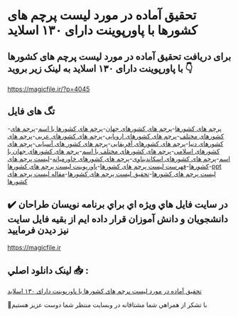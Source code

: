 # تحقیق آماده در مورد لیست پرچم های کشورها با پاورپوینت دارای ۱۳۰ اسلاید

## برای دریافت تحقیق آماده در مورد لیست پرچم های کشورها با پاورپوینت دارای ۱۳۰ اسلاید به لینک زیر بروید 👇

https://magicfile.ir/?p=4045

## تگ های فایل

-[پرچم های کشورها](https://magicfile.ir/product/%d8%aa%d8%ad%d9%82%db%8c%d9%82-%d8%a2%d9%85%d8%a7%d8%af%d9%87-%d9%84%db%8c%d8%b3%d8%aa-%d9%be%d8%b1%da%86%d9%85-%d9%87%d8%a7%db%8c-%da%a9%d8%b4%d9%88%d8%b1%d9%87%d8%a7-%d8%a8%d8%a7-%d9%be%d8%a7%d9%88%d8%b1%d9%be%d9%88%db%8c%d9%86%d8%aa/)-[پرچم های کشورهای جهان](https://magicfile.ir/product/%d8%aa%d8%ad%d9%82%db%8c%d9%82-%d8%a2%d9%85%d8%a7%d8%af%d9%87-%d9%84%db%8c%d8%b3%d8%aa-%d9%be%d8%b1%da%86%d9%85-%d9%87%d8%a7%db%8c-%da%a9%d8%b4%d9%88%d8%b1%d9%87%d8%a7-%d8%a8%d8%a7-%d9%be%d8%a7%d9%88%d8%b1%d9%be%d9%88%db%8c%d9%86%d8%aa/)-[پرچم های کشورها با اسم](https://magicfile.ir/product/%d8%aa%d8%ad%d9%82%db%8c%d9%82-%d8%a2%d9%85%d8%a7%d8%af%d9%87-%d9%84%db%8c%d8%b3%d8%aa-%d9%be%d8%b1%da%86%d9%85-%d9%87%d8%a7%db%8c-%da%a9%d8%b4%d9%88%d8%b1%d9%87%d8%a7-%d8%a8%d8%a7-%d9%be%d8%a7%d9%88%d8%b1%d9%be%d9%88%db%8c%d9%86%d8%aa/)-[پرچم های کشورهای مختلف](https://magicfile.ir/product/%d8%aa%d8%ad%d9%82%db%8c%d9%82-%d8%a2%d9%85%d8%a7%d8%af%d9%87-%d9%84%db%8c%d8%b3%d8%aa-%d9%be%d8%b1%da%86%d9%85-%d9%87%d8%a7%db%8c-%da%a9%d8%b4%d9%88%d8%b1%d9%87%d8%a7-%d8%a8%d8%a7-%d9%be%d8%a7%d9%88%d8%b1%d9%be%d9%88%db%8c%d9%86%d8%aa/)-[پرچم های کشورهای اروپایی](https://magicfile.ir/product/%d8%aa%d8%ad%d9%82%db%8c%d9%82-%d8%a2%d9%85%d8%a7%d8%af%d9%87-%d9%84%db%8c%d8%b3%d8%aa-%d9%be%d8%b1%da%86%d9%85-%d9%87%d8%a7%db%8c-%da%a9%d8%b4%d9%88%d8%b1%d9%87%d8%a7-%d8%a8%d8%a7-%d9%be%d8%a7%d9%88%d8%b1%d9%be%d9%88%db%8c%d9%86%d8%aa/)-[پرچم های کشورهای عربی](https://magicfile.ir/product/%d8%aa%d8%ad%d9%82%db%8c%d9%82-%d8%a2%d9%85%d8%a7%d8%af%d9%87-%d9%84%db%8c%d8%b3%d8%aa-%d9%be%d8%b1%da%86%d9%85-%d9%87%d8%a7%db%8c-%da%a9%d8%b4%d9%88%d8%b1%d9%87%d8%a7-%d8%a8%d8%a7-%d9%be%d8%a7%d9%88%d8%b1%d9%be%d9%88%db%8c%d9%86%d8%aa/)-[پرچم های کشورهای دنیا](https://magicfile.ir/product/%d8%aa%d8%ad%d9%82%db%8c%d9%82-%d8%a2%d9%85%d8%a7%d8%af%d9%87-%d9%84%db%8c%d8%b3%d8%aa-%d9%be%d8%b1%da%86%d9%85-%d9%87%d8%a7%db%8c-%da%a9%d8%b4%d9%88%d8%b1%d9%87%d8%a7-%d8%a8%d8%a7-%d9%be%d8%a7%d9%88%d8%b1%d9%be%d9%88%db%8c%d9%86%d8%aa/)-[پرچم های کشورهای آفریقایی](https://magicfile.ir/product/%d8%aa%d8%ad%d9%82%db%8c%d9%82-%d8%a2%d9%85%d8%a7%d8%af%d9%87-%d9%84%db%8c%d8%b3%d8%aa-%d9%be%d8%b1%da%86%d9%85-%d9%87%d8%a7%db%8c-%da%a9%d8%b4%d9%88%d8%b1%d9%87%d8%a7-%d8%a8%d8%a7-%d9%be%d8%a7%d9%88%d8%b1%d9%be%d9%88%db%8c%d9%86%d8%aa/)-[پرچم های کشور های آسیایی](https://magicfile.ir/product/%d8%aa%d8%ad%d9%82%db%8c%d9%82-%d8%a2%d9%85%d8%a7%d8%af%d9%87-%d9%84%db%8c%d8%b3%d8%aa-%d9%be%d8%b1%da%86%d9%85-%d9%87%d8%a7%db%8c-%da%a9%d8%b4%d9%88%d8%b1%d9%87%d8%a7-%d8%a8%d8%a7-%d9%be%d8%a7%d9%88%d8%b1%d9%be%d9%88%db%8c%d9%86%d8%aa/)-[پرچم های کشورهای اسلامی](https://magicfile.ir/product/%d8%aa%d8%ad%d9%82%db%8c%d9%82-%d8%a2%d9%85%d8%a7%d8%af%d9%87-%d9%84%db%8c%d8%b3%d8%aa-%d9%be%d8%b1%da%86%d9%85-%d9%87%d8%a7%db%8c-%da%a9%d8%b4%d9%88%d8%b1%d9%87%d8%a7-%d8%a8%d8%a7-%d9%be%d8%a7%d9%88%d8%b1%d9%be%d9%88%db%8c%d9%86%d8%aa/)-[پرچم های کشورهای مختلف با اسم](https://magicfile.ir/product/%d8%aa%d8%ad%d9%82%db%8c%d9%82-%d8%a2%d9%85%d8%a7%d8%af%d9%87-%d9%84%db%8c%d8%b3%d8%aa-%d9%be%d8%b1%da%86%d9%85-%d9%87%d8%a7%db%8c-%da%a9%d8%b4%d9%88%d8%b1%d9%87%d8%a7-%d8%a8%d8%a7-%d9%be%d8%a7%d9%88%d8%b1%d9%be%d9%88%db%8c%d9%86%d8%aa/)-[پرچم های کشورهای جهان با اسم](https://magicfile.ir/product/%d8%aa%d8%ad%d9%82%db%8c%d9%82-%d8%a2%d9%85%d8%a7%d8%af%d9%87-%d9%84%db%8c%d8%b3%d8%aa-%d9%be%d8%b1%da%86%d9%85-%d9%87%d8%a7%db%8c-%da%a9%d8%b4%d9%88%d8%b1%d9%87%d8%a7-%d8%a8%d8%a7-%d9%be%d8%a7%d9%88%d8%b1%d9%be%d9%88%db%8c%d9%86%d8%aa/)-[پرچم های کشورهای اسکاندیناوی](https://magicfile.ir/product/%d8%aa%d8%ad%d9%82%db%8c%d9%82-%d8%a2%d9%85%d8%a7%d8%af%d9%87-%d9%84%db%8c%d8%b3%d8%aa-%d9%be%d8%b1%da%86%d9%85-%d9%87%d8%a7%db%8c-%da%a9%d8%b4%d9%88%d8%b1%d9%87%d8%a7-%d8%a8%d8%a7-%d9%be%d8%a7%d9%88%d8%b1%d9%be%d9%88%db%8c%d9%86%d8%aa/)-[پرچم های کشورهای خاورمیانه](https://magicfile.ir/product/%d8%aa%d8%ad%d9%82%db%8c%d9%82-%d8%a2%d9%85%d8%a7%d8%af%d9%87-%d9%84%db%8c%d8%b3%d8%aa-%d9%be%d8%b1%da%86%d9%85-%d9%87%d8%a7%db%8c-%da%a9%d8%b4%d9%88%d8%b1%d9%87%d8%a7-%d8%a8%d8%a7-%d9%be%d8%a7%d9%88%d8%b1%d9%be%d9%88%db%8c%d9%86%d8%aa/)-[لیست پرچم های کشورها](https://magicfile.ir/product/%d8%aa%d8%ad%d9%82%db%8c%d9%82-%d8%a2%d9%85%d8%a7%d8%af%d9%87-%d9%84%db%8c%d8%b3%d8%aa-%d9%be%d8%b1%da%86%d9%85-%d9%87%d8%a7%db%8c-%da%a9%d8%b4%d9%88%d8%b1%d9%87%d8%a7-%d8%a8%d8%a7-%d9%be%d8%a7%d9%88%d8%b1%d9%be%d9%88%db%8c%d9%86%d8%aa/)-[فهرست لیست پرچم های کشورها](https://magicfile.ir/product/%d8%aa%d8%ad%d9%82%db%8c%d9%82-%d8%a2%d9%85%d8%a7%d8%af%d9%87-%d9%84%db%8c%d8%b3%d8%aa-%d9%be%d8%b1%da%86%d9%85-%d9%87%d8%a7%db%8c-%da%a9%d8%b4%d9%88%d8%b1%d9%87%d8%a7-%d8%a8%d8%a7-%d9%be%d8%a7%d9%88%d8%b1%d9%be%d9%88%db%8c%d9%86%d8%aa/)-[پاورپوینت لیست پرچم های کشورها](https://magicfile.ir/product/%d8%aa%d8%ad%d9%82%db%8c%d9%82-%d8%a2%d9%85%d8%a7%d8%af%d9%87-%d9%84%db%8c%d8%b3%d8%aa-%d9%be%d8%b1%da%86%d9%85-%d9%87%d8%a7%db%8c-%da%a9%d8%b4%d9%88%d8%b1%d9%87%d8%a7-%d8%a8%d8%a7-%d9%be%d8%a7%d9%88%d8%b1%d9%be%d9%88%db%8c%d9%86%d8%aa/)-[ppt لیست پرچم های کشورها](https://magicfile.ir/product/%d8%aa%d8%ad%d9%82%db%8c%d9%82-%d8%a2%d9%85%d8%a7%d8%af%d9%87-%d9%84%db%8c%d8%b3%d8%aa-%d9%be%d8%b1%da%86%d9%85-%d9%87%d8%a7%db%8c-%da%a9%d8%b4%d9%88%d8%b1%d9%87%d8%a7-%d8%a8%d8%a7-%d9%be%d8%a7%d9%88%d8%b1%d9%be%d9%88%db%8c%d9%86%d8%aa/)-[تحقیق لیست پرچم های کشورها](https://magicfile.ir/product/%d8%aa%d8%ad%d9%82%db%8c%d9%82-%d8%a2%d9%85%d8%a7%d8%af%d9%87-%d9%84%db%8c%d8%b3%d8%aa-%d9%be%d8%b1%da%86%d9%85-%d9%87%d8%a7%db%8c-%da%a9%d8%b4%d9%88%d8%b1%d9%87%d8%a7-%d8%a8%d8%a7-%d9%be%d8%a7%d9%88%d8%b1%d9%be%d9%88%db%8c%d9%86%d8%aa/)-[مقاله لیست پرچم های کشورها](https://magicfile.ir/product/%d8%aa%d8%ad%d9%82%db%8c%d9%82-%d8%a2%d9%85%d8%a7%d8%af%d9%87-%d9%84%db%8c%d8%b3%d8%aa-%d9%be%d8%b1%da%86%d9%85-%d9%87%d8%a7%db%8c-%da%a9%d8%b4%d9%88%d8%b1%d9%87%d8%a7-%d8%a8%d8%a7-%d9%be%d8%a7%d9%88%d8%b1%d9%be%d9%88%db%8c%d9%86%d8%aa/)

## ✔️ در سايت فايل هاي ويژه اي براي برنامه نويسان طراحان دانشجويان و دانش آموزان قرار داده ايم از بقيه فايل سايت نيز ديدن فرماييد

https://magicfile.ir


## لينک دانلود اصلي 📥 :

[تحقیق آماده در مورد لیست پرچم های کشورها با پاورپوینت دارای ۱۳۰ اسلاید](https://magicfile.ir/product/%d8%aa%d8%ad%d9%82%db%8c%d9%82-%d8%a2%d9%85%d8%a7%d8%af%d9%87-%d9%84%db%8c%d8%b3%d8%aa-%d9%be%d8%b1%da%86%d9%85-%d9%87%d8%a7%db%8c-%da%a9%d8%b4%d9%88%d8%b1%d9%87%d8%a7-%d8%a8%d8%a7-%d9%be%d8%a7%d9%88%d8%b1%d9%be%d9%88%db%8c%d9%86%d8%aa/) 


🙏با تشکر از همراهي شما مشتاقانه در وبسایت منتظر شما دوست عزیز هستیم

